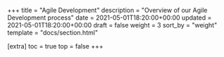 +++
title = "Agile Development"
description = "Overview of our Agile Development process"
date = 2021-05-01T18:20:00+00:00
updated = 2021-05-01T18:20:00+00:00
draft = false
weight = 3
sort_by = "weight"
template = "docs/section.html"

[extra]
toc = true
top = false
+++
